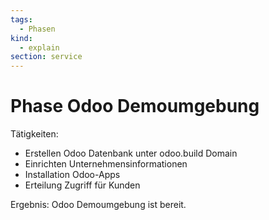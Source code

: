 ```yaml
---
tags:
  - Phasen
kind:
  - explain
section: service
---
```

# Phase Odoo Demoumgebung

Tätigkeiten:

* Erstellen Odoo Datenbank unter odoo.build Domain
* Einrichten Unternehmensinformationen
* Installation Odoo-Apps
* Erteilung Zugriff für Kunden

Ergebnis: Odoo Demoumgebung ist bereit.